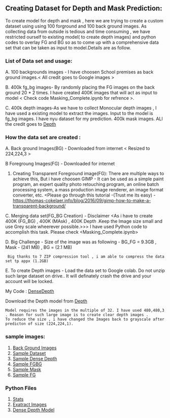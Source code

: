 ## Creating Dataset for Depth and Mask Prediction:

To create model for depth and mask , here we are trying to create a custom dataset using using 100 forground and 100 back ground images.
As collecting data from outside is tedious and time consuming , we have restricted ourself to existing model( to create depth images) and 
python codes to overlay FG and BG so as to come up with a comprehensive data set that can be taken as input to model.Details are as follow.
 
### List of Data set and usage:

A. 100 backgrounds images - I have choosen School premises as back ground images.< All credit goes to Google images >

B. 400k fg_bg images- By randomly placing the FG images on the back ground 20 * 2 times. I have created 400K images that will act as input to model
   < Check code Masking_Complete.ipynb for refrence >.

C. 400k depth images-As we have to collect Monocular depth images , I have used a existing model to extract the images. Input to the model is fg_bg images. I have nyu dataset for my prediction.
   400k mask images.
   ALl the credit goes to  [Depth](https://github.com/ialhashim/DenseDepth.git)
   
### How the data set are created :

A.    Back ground Images(BG) - Downloaded from internet < Resized to 224,224,3 >

B     Foregroung Images(FG) - Downloaded for internet 
   
   
   1.    Creating Transparent Foreground image(FG): There are multiple ways to achieve this, But i have choosen GIMP -
         It can be used as a simple paint program, an expert quality photo retouching program, an online batch processing system, a mass production image renderer, an image format converter, etc. 
         <Please go through this tutorial -(Trust me its easy) -https://thomas-cokelaer.info/blog/2016/09/gimp-how-to-make-a-transparent-background/
   

C.   Merging data set(FG_BG Creation) - Disclaimer <As i have to create 400K (FG_BG) , 400K (MAsk) , 400K Depth .Keep the Image size small and use Grey scale wheerever possible.>>>
     I have used Python code to accomplish this task. Please check <Masking_Complete.ipynb>
   

D.   Big Challenge - Size of the image was as following - BG_FG = 9.3GB , Mask - (241 MB) , BG = (2.1 MB)

     Big thanks to 7 ZIP compression tool , i am able to compress the data set tp appx (1.2GB)
  
  
E.  To create Depth images - Load the data set to Google colab. Do not unzip such large dataset on drive.<Strictly use colab drive>. It will definately crash the drive and 
    your account will be locked.
    
   My Code : [DenseDepth](https://github.com/sobti/TSAI/blob/master/S14-15/DenseDepth.ipynb)
 
  
   Download the Depth model from [Depth](https://github.com/ialhashim/DenseDepth.git)
  
    Model requires the images in the multiple of 32. I have used 480,480,3 . Reason for such large image is to create clear depth images .
    To reduce the size , i have changed the Images back to grayscale after predicton of size (224,224,1).
    
  ### sample images:
    
  1. [Back Ground Images](https://github.com/sobti/TSAI/blob/master/S14-15/Sample_Bg_Images.jpg)
  2. [Sample Dataset](https://github.com/sobti/TSAI/blob/master/S14-15/Sample_DataSet.jpg)
  3. [Sample Dense Depth](https://github.com/sobti/TSAI/blob/master/S14-15/Sample_FgBg_Dense_Images.jpg)
  4. [Sample FGBG](https://github.com/sobti/TSAI/blob/master/S14-15/Sample_FgBg_Images.jpg)
  5. [Sample Mask](https://github.com/sobti/TSAI/blob/master/S14-15/Sample_FgBg_Masks_Images.jpg)
  6. [Sample FG](https://github.com/sobti/TSAI/blob/master/S14-15/Sample_Fg_Images.jpg)
  
  ### Python Files
  
  1. [Stats](https://github.com/sobti/TSAI/blob/master/S14-15/stats.ipynb)
  2. [Exatract Images](https://github.com/sobti/TSAI/blob/master/S14-15/DatasetPreparation.ipynb)
  3. [Dense Depth Model](https://github.com/sobti/TSAI/blob/master/S14-15/DenseDepth.ipynb)
